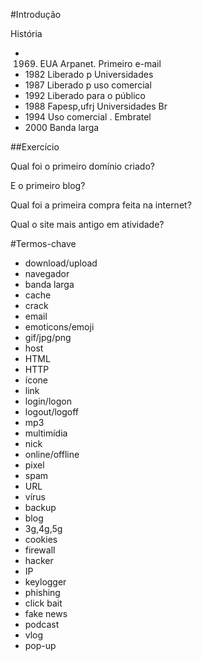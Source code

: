 #Introdução 

História

- 1969. EUA Arpanet. Primeiro e-mail
- 1982 Liberado p Universidades
- 1987 Liberado p uso comercial
- 1992 Liberado para o público
- 1988 Fapesp,ufrj Universidades Br
- 1994 Uso comercial . Embratel
- 2000 Banda larga

##Exercício

Qual foi o primeiro domínio criado?

E o primeiro blog?

Qual foi  a primeira compra feita na internet?

Qual o site mais antigo em atividade?


#Termos-chave

- download/upload  
- navegador
- banda larga
- cache
- crack
- email
- emoticons/emoji
- gif/jpg/png
- host
- HTML
- HTTP
- ícone
- link
- login/logon
- logout/logoff
- mp3
- multimídia
- nick
- online/offline
- pixel
- spam
- URL
- vírus
- backup
- blog
- 3g,4g,5g
- cookies
- firewall
- hacker
- IP
- keylogger
- phishing
- click bait
- fake news
- podcast
- vlog
- pop-up






